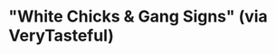 <!--
id: 115798389
link: http://tumblr.atmos.org/post/115798389/white-chicks-gang-signs-via-verytasteful
slug: white-chicks-gang-signs-via-verytasteful
date: Sun May 31 2009 09:17:01 GMT-0700 (PDT)
publish: 2009-05-031
tags: 
title: "White Chicks &amp; Gang Signs" (via VeryTasteful)
-->


"White Chicks &amp; Gang Signs" (via VeryTasteful)
==================================================



